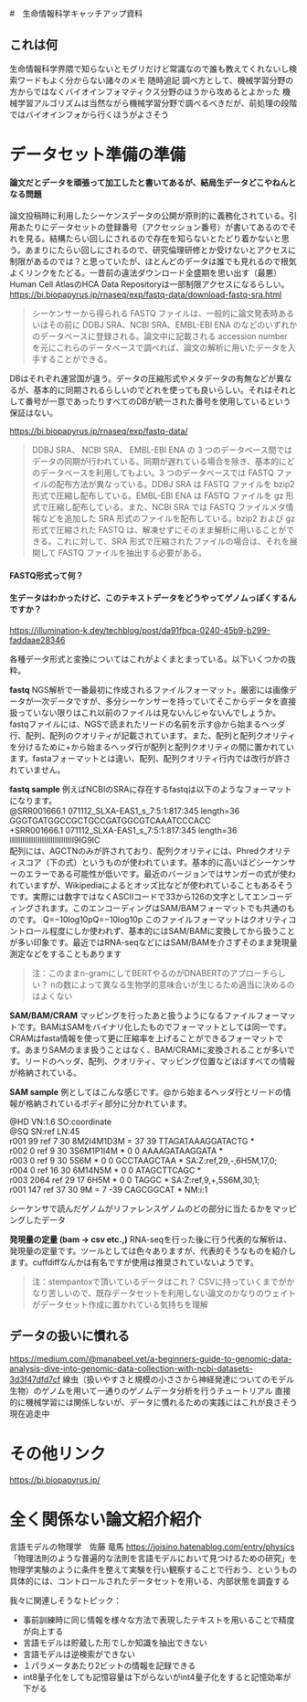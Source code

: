 #　生命情報科学キャッチアップ資料
## これは何
生命情報科学界隈で知らないとモグリだけど常識なので誰も教えてくれないし検索ワードもよく分からない諸々のメモ
随時追記
調べ方として、機械学習分野の方からではなくバイオインフォマティクス分野のほうから攻めるとよかった
機械学習アルゴリズムは当然ながら機械学習分野で調べるべきだが、前処理の段階ではバイオインフォから行くほうがよさそう

# データセット準備の準備
#### 論文だとデータを頑張って加工したと書いてあるが、結局生データどこやねんとなる問題 

論文投稿時に利用したシーケンスデータの公開が原則的に義務化されている。引用あたりにデータセットの登録番号（アクセッション番号）が書いてあるのでそれを見る。結構たらい回しにされるので存在を知らないとたどり着かないと思う。あまりにたらい回しにされるので、研究倫理研修とか受けないとアクセスに制限があるのでは？と思っていたが、ほとんどのデータは誰でも見れるので根気よくリンクをたどる。一昔前の違法ダウンロード全盛期を思い出す（最悪）
Human Cell AtlasのHCA Data Repositoryは一部制限アクセスになるらしい。
https://bi.biopapyrus.jp/rnaseq/exp/fastq-data/download-fastq-sra.html
>シーケンサーから得られる FASTQ ファイルは、一般的に論文発表時あるいはその前に DDBJ SRA、NCBI SRA、EMBL-EBI ENA のなどのいずれかのデータベースに登録される。論文中に記載される accession number を元にこれらのデータベースで調べれば、論文の解析に用いたデータを入手することができる。

DBはそれぞれ運営国が違う。データの圧縮形式やメタデータの有無などが異なるが、基本的に同期されるらしいのでどれを使っても良いらしい。それはそれとして番号が一意であったりすべてのDBが統一された番号を使用しているという保証はない。

https://bi.biopapyrus.jp/rnaseq/exp/fastq-data/
>DDBJ SRA、 NCBI SRA、 EMBL-EBI ENA の 3 つのデータベース間ではデータの同期が行われている。同期が遅れている場合を除き、基本的にどのデータベースを利用してもよい。3 つのデータベースでは FASTQ ファイルの配布方法が異なっている。DDBJ SRA は FASTQ ファイルを bzip2 形式で圧縮し配布している。EMBL-EBI ENA は FASTQ ファイルを gz 形式で圧縮し配布している。また、NCBI SRA では FASTQ ファイルメタ情報などを追加した SRA 形式のファイルを配布している。bzip2 および gz 形式で圧縮された FASTQ は、解凍せずにそのまま解析に用いることができる。これに対して、SRA 形式で圧縮されたファイルの場合は、それを展開して FASTQ ファイルを抽出する必要がある。


#### FASTQ形式って何？
#### 生データはわかったけど、このテキストデータをどうやってゲノムっぽくするんですか？
https://illumination-k.dev/techblog/post/da91fbca-0240-45b9-b299-faddaae28346

各種データ形式と変換についてはこれがよくまとまっている。以下いくつかの抜粋。

**fastq**
NGS解析で一番最初に作成されるファイルフォーマット。厳密には画像データが一次データですが、多分シーケンサーを持っていてそこからデータを直接扱っていない限りはこれ以前のファイルは見ないんじゃないんでしょうか。
fastqファイルには、NGSで読まれたリードの名前を示す@から始まるヘッダ行、配列、配列のクオリティが記載されています。また、配列と配列クオリティを分けるために+から始まるヘッダ行が配列と配列クオリティの間に置かれています。fastaフォーマットとは違い、配列、配列クオリティ行内では改行が許されていません。

**fastq sample**
例えばNCBIのSRAに存在するfastqは以下のようなフォーマットになります。  
@SRR001666.1 071112_SLXA-EAS1_s_7:5:1:817:345 length=36  
GGGTGATGGCCGCTGCCGATGGCGTCAAATCCCACC  
+SRR001666.1 071112_SLXA-EAS1_s_7:5:1:817:345 length=36  
IIIIIIIIIIIIIIIIIIIIIIIIIIIIII9IG9IC  
配列には、AGCTNのみが許されており、配列クオリティには、Phredクオリティスコア（下の式）というものが使われています。基本的に高いほどシーケンサーのエラーである可能性が低いです。最近のバージョンではサンガーの式が使われていますが、Wikipediaによるとオッズ比などが使われていることもあるそうです。実際には数字ではなくASCIIコードで33から126の文字としてエンコーディングされます。このエンコーディングはSAM/BAMフォーマットでも共通のものです。
Q=−10log10pQ=−10log10​p
このファイルフォーマットはクオリティコントロール程度にしか使われず、基本的にはSAM/BAMに変換してから扱うことが多い印象です。最近ではRNA-seqなどにはSAM/BAMを介さずそのまま発現量測定などをすることもあります

>注：このままn-gramにしてBERTやるのがDNABERTのアプローチらしい？
nの数によって異なる生物学的意味合いが生じるため適当に決めるのはよくない

**SAM/BAM/CRAM**
マッピングを行ったあと扱うようになるファイルフォーマットです。BAMはSAMをバイナリ化したものでフォーマットとしては同一です。CRAMはfasta情報を使って更に圧縮率を上げることができるフォーマットです。あまりSAMのまま扱うことはなく、BAM/CRAMに変換されることが多いです。リードのヘッダ、配列、クオリティ、マッピング位置などほぼすべての情報が格納されている。

**SAM sample**
例としてはこんな感じです。@から始まるヘッダ行とリードの情報が格納されているボディ部分に分かれています。

@HD VN:1.6 SO:coordinate  
@SQ SN:ref LN:45  
r001 99 ref 7 30 8M2I4M1D3M = 37 39 TTAGATAAAGGATACTG *  
r002 0 ref 9 30 3S6M1P1I4M * 0 0 AAAAGATAAGGATA *  
r003 0 ref 9 30 5S6M * 0 0 GCCTAAGCTAA * SA:Z:ref,29,-,6H5M,17,0;  
r004 0 ref 16 30 6M14N5M * 0 0 ATAGCTTCAGC *  
r003 2064 ref 29 17 6H5M * 0 0 TAGGC * SA:Z:ref,9,+,5S6M,30,1;  
r001 147 ref 37 30 9M = 7 -39 CAGCGGCAT * NM:i:1  

シーケンサで読んだゲノムがリファレンスゲノムのどの部分に当たるかをマッピングしたデータ

**発現量の定量 (bam -> csv etc.,)**
RNA-seqを行った後に行う代表的な解析は、発現量の定量です。ツールとしては色々ありますが、代表的そうなものを紹介します。cuffdiffなんかは有名ですが使用は推奨されていないようです。

>注：stempantoxで頂いているデータはこれ？
CSVに持っていくまでがかなり苦しいので、既存データセットを利用しない論文のかなりのウェイトがデータセット作成に置かれている気持ちを理解

## データの扱いに慣れる
https://medium.com/@manabeel.vet/a-beginners-guide-to-genomic-data-analysis-dive-into-genomic-data-collection-with-ncbi-datasets-3d3f47dfd7cf
線虫（扱いやすさと規模の小ささから神経発達についてのモデル生物）のゲノムを用いて一通りのゲノムデータ分析を行うチュートリアル
直接的に機械学習には関係しないが、データに慣れるための実践にはこれが良さそう　現在追走中　

# その他リンク
https://bi.biopapyrus.jp/

# 全く関係ない論文紹介紹介
言語モデルの物理学　佐藤 竜馬
https://joisino.hatenablog.com/entry/physics
「物理法則のような普遍的な法則を言語モデルにおいて見つけるための研究」を物理学実験のように条件を整えて実験を行い観察することで行おう、というもの
具体的には、コントロールされたデータセットを用いる、内部状態を調査する

我々に関連しそうなトピック：
- 事前訓練時に同じ情報を様々な方法で表現したテキストを用いることで精度が向上する
- 言語モデルは貯蔵した形でしか知識を抽出できない
- 言語モデルは逆検索ができない
- １パラメータあたり2ビットの情報を記録できる
- int8量子化をしても記憶容量は下がらないがint4量子化をすると記憶効率が下がる